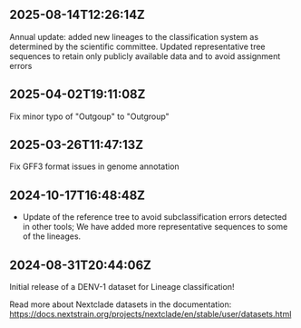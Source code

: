 ## 2025-08-14T12:26:14Z

Annual update: added new lineages to the classification system as determined by the scientific committee.
Updated representative tree sequences to retain only publicly available data and to avoid assignment errors

## 2025-04-02T19:11:08Z

Fix minor typo of "Outgoup" to "Outgroup"

## 2025-03-26T11:47:13Z

Fix GFF3 format issues in genome annotation


## 2024-10-17T16:48:48Z

- Update of the reference tree to avoid subclassification errors detected in other tools; We have added more representative sequences to some of the lineages.

## 2024-08-31T20:44:06Z

Initial release of a DENV-1 dataset for Lineage classification!

Read more about Nextclade datasets in the documentation: https://docs.nextstrain.org/projects/nextclade/en/stable/user/datasets.html
